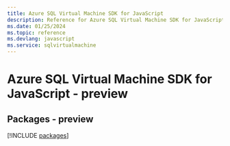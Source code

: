 ```yaml
---
title: Azure SQL Virtual Machine SDK for JavaScript
description: Reference for Azure SQL Virtual Machine SDK for JavaScript
ms.date: 01/25/2024
ms.topic: reference
ms.devlang: javascript
ms.service: sqlvirtualmachine
---
```

# Azure SQL Virtual Machine SDK for JavaScript - preview
## Packages - preview
[!INCLUDE [packages](sql-virtual-machine-index.md)]